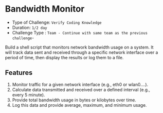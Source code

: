 # Bandwidth Monitor

- Type of Challenge: `Verify Coding Knowledge` 
- Duration: `1/2 day`
- Challenge Type : `Team - Continue with same team as the previous challenge`-

Build a shell script that monitors network bandwidth usage on a system. It will track data sent and received through a specific network interface over a period of time, then display the results or log them to a file. 

## Features
1. Monitor traffic for a given network interface (e.g., eth0 or wlan0....).
2. Calculate data transmitted and received over a defined interval (e.g., every 5 minute).
3. Provide total bandwidth usage in bytes or kilobytes over time.
4. Log this data and provide average, maximum, and minimum usage.
